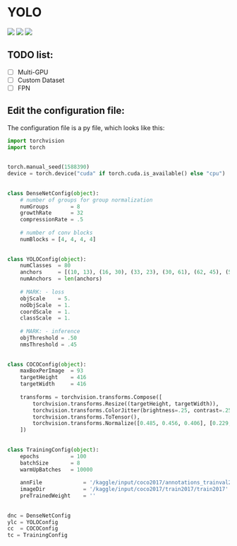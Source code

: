 # YOLO
![](https://img.shields.io/badge/license-MIT-blue) ![](https://img.shields.io/badge/Python-3-blue) ![](https://img.shields.io/badge/PyTorch-up%20to%20date-brightgreen)

## TODO list:
- [ ] Multi-GPU
- [ ] Custom Dataset
- [ ] FPN

## Edit the configuration file:
The configuration file is a py file, which looks like this:
```python
import torchvision
import torch
	
	
torch.manual_seed(1588390)
device = torch.device("cuda" if torch.cuda.is_available() else "cpu")
	
	
class DenseNetConfig(object):
    # number of groups for group normalization
    numGroups       = 8
    growthRate      = 32
    compressionRate = .5
	
    # number of conv blocks
    numBlocks = [4, 4, 4, 4]
	
	
class YOLOConfig(object):
    numClasses  = 80
    anchors     = [(10, 13), (16, 30), (33, 23), (30, 61), (62, 45), (59, 119), (116, 90), (156, 198), (373, 326)]
    numAnchors  = len(anchors)
	
    # MARK: - loss
    objScale    = 5.
    noObjScale  = 1.
    coordScale  = 1.
    classScale  = 1.
	
    # MARK: - inference
    objThreshold = .50
    nmsThreshold = .45
	
	
class COCOConfig(object):
    maxBoxPerImage  = 93
    targetHeight    = 416
    targetWidth     = 416
	
    transforms = torchvision.transforms.Compose([
        torchvision.transforms.Resize((targetHeight, targetWidth)),
        torchvision.transforms.ColorJitter(brightness=.25, contrast=.25, saturation=.25, hue=.125),
        torchvision.transforms.ToTensor(),
        torchvision.transforms.Normalize([0.485, 0.456, 0.406], [0.229, 0.224, 0.225])
    ])
	
	
class TrainingConfig(object):
    epochs          = 100
    batchSize       = 8
    warmUpBatches   = 10000
	
    annFile             = '/kaggle/input/coco2017/annotations_trainval2017/annotations/instances_train2017.json'
    imageDir            = '/kaggle/input/coco2017/train2017/train2017'
    preTrainedWeight    = ''
	
	
dnc = DenseNetConfig
ylc = YOLOConfig
cc  = COCOConfig
tc = TrainingConfig
```
